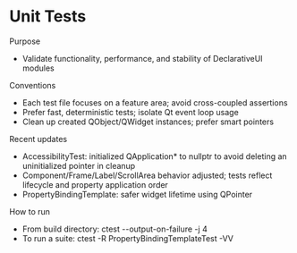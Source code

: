 # Unit Tests

Purpose
- Validate functionality, performance, and stability of DeclarativeUI modules

Conventions
- Each test file focuses on a feature area; avoid cross-coupled assertions
- Prefer fast, deterministic tests; isolate Qt event loop usage
- Clean up created QObject/QWidget instances; prefer smart pointers

Recent updates
- AccessibilityTest: initialized QApplication* to nullptr to avoid deleting an uninitialized pointer in cleanup
- Component/Frame/Label/ScrollArea behavior adjusted; tests reflect lifecycle and property application order
- PropertyBindingTemplate: safer widget lifetime using QPointer

How to run
- From build directory: ctest --output-on-failure -j 4
- To run a suite: ctest -R PropertyBindingTemplateTest -VV
